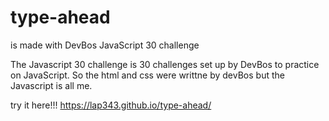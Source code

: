 # type-ahead
 is made with DevBos JavaScript 30 challenge

The Javascript 30 challenge is 30 challenges set up by DevBos to practice on JavaScript. So the html and css were writtne by devBos but the Javascript is all me.

try it here!!! https://lap343.github.io/type-ahead/
